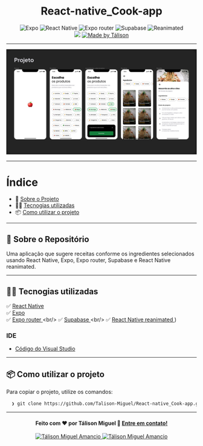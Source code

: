 <h1 align="center">
 React-native_Cook-app
</h1>

<p align="center">
  <img alt="Expo" src="https://img.shields.io/badge/Expo-black">

  <img alt="React Native" src="https://img.shields.io/badge/React Native-blue">
 
  <img alt="Expo router" src="https://img.shields.io/badge/Expo router-blue">
  
  <img alt="Supabase" src="https://img.shields.io/badge/Supabase-green">
    
  <img alt="Reanimated" src="https://img.shields.io/badge/Reanimated-green">

  <br>
  
  <img src="https://img.shields.io/badge/code%20quality-A-green"/>

  <a href="https://www.linkedin.com/in/t%C3%A1lison-miguel/">
    <img alt="Made by Tálison" src="https://img.shields.io/badge/made%20by-talison-red">
  </a>
</p>

---

<p align="center">
  <img alt="Imagem da Aplicação" src="public/image.jpg" />
</p>

---

#  Índice

- :rocket: [Sobre o Projeto](#rocket-sobre-o-projeto)
- 👨‍💻️ [Tecnogias utilizadas](#%EF%B8%8F-tecnogias-utilizadas)
- 📦️ [Como utilizar o projeto](#%EF%B8%8F-como-utilizar-o-projeto)
---

## :rocket: Sobre o Repositório

Uma aplicação que sugere receitas conforme os ingredientes selecionados usando React Native, Expo, Expo router, Supabase e React Native reanimated.

---

## 👨‍💻️ Tecnogias utilizadas

✅ [ React Native ]([https://reactnative.dev/) <br/>
✅ [ Expo ]([https://expo.dev/) <br/>
✅ [ Expo router ]([https://developer.mozilla.org/pt-BR/docs/Web/HTML](https://docs.expo.dev/router/introduction/)) <br/>
✅ [ Supabase ]([[https://developer.mozilla.org/pt-BR/docs/Web/HTML](https://docs.expo.dev/router/introduction/)](https://supabase.com/)) <br/>
✅ [ React Native reanimated ]([https://docs.swmansion.com/react-native-reanimated/)) <br/>

###  IDE

  - [ Código do Visual Studio ](https://code.visualstudio.com/)

---

## 📦️ Como utilizar o projeto

Para copiar o projeto, utilize os comandos:

```bash
  ❯ git clone https://github.com/Talison-Miguel/React-native_Cook-app.git
```

---

<h4 align="center">
  Feito com ❤️ por Tálison Miguel 👋️ <a href="mailto:talisonmiguel84@gmail.com">Entre em contato!</a>
</h4>

<p align="center">

  <a href="https://www.linkedin.com/in/talison-miguel/">
    <img alt="Tálison Miguel Amancio" src="https://img.shields.io/badge/LinkedIn-Tálison_Miguel-0e76a8?style=flat&logoColor=white&logo=linkedin">
  </a>
  <a href="https://www.facebook.com/profile.php?id=100009099058734">
    <img alt="Tálison Miguel Amancio" src="https://img.shields.io/badge/Facebook-Tálison_Miguel-1778F2?style=flat&logoColor=white&logo=facebook">
  </a>
  <a href="https://www.instagram.com/talison_miguel_00/">
    <img alt="Tálison Miguel Amancio" src="https://img.shields.io/badge/Instagram-@
  </a>
